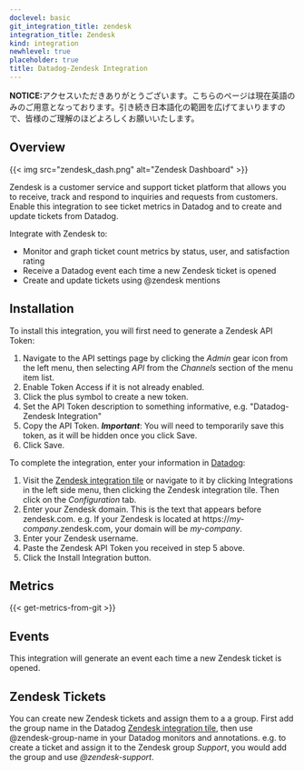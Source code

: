 ```yaml
---
doclevel: basic
git_integration_title: zendesk
integration_title: Zendesk
kind: integration
newhlevel: true
placeholder: true
title: Datadog-Zendesk Integration
---
```


<div class='alert alert-info'><strong>NOTICE:</strong>アクセスいただきありがとうございます。こちらのページは現在英語のみのご用意となっております。引き続き日本語化の範囲を広げてまいりますので、皆様のご理解のほどよろしくお願いいたします。</div>


## Overview

{{< img src="zendesk_dash.png" alt="Zendesk Dashboard" >}}

Zendesk is a customer service and support ticket platform that allows you to receive, track and respond to inquiries and requests from customers. Enable this integration to see ticket metrics in Datadog and to create and update tickets from Datadog.

Integrate with Zendesk to:

* Monitor and graph ticket count metrics by status, user, and satisfaction rating
* Receive a Datadog event each time a new Zendesk ticket is opened
* Create and update tickets using @zendesk mentions

## Installation

To install this integration, you will first need to generate a Zendesk API Token:

1. Navigate to the API settings page by clicking the *Admin* gear icon from the left menu, then selecting *API* from the *Channels* section of the menu item list.
1. Enable Token Access if it is not already enabled.
1. Click the plus symbol to create a new token.
1. Set the API Token description to something informative, e.g. "Datadog-Zendesk Integration"
1. Copy the API Token. ***Important***: You will need to temporarily save this token, as it will be hidden once you click Save.
1. Click Save.

To complete the integration, enter your information in [Datadog](https://app.datadoghq.com):

1. Visit the [Zendesk integration tile](https://app.datadoghq.com/account/settings#integrations/zendesk) or navigate to it by clicking Integrations in the left side menu, then clicking the Zendesk integration tile. Then click on the *Configuration* tab.
1. Enter your Zendesk domain. This is the text that appears before zendesk.com. e.g. If your Zendesk is located at https://*my-company*.zendesk.com, your domain will be *my-company*.
1. Enter your Zendesk username.
1. Paste the Zendesk API Token you received in step 5 above.
1. Click the Install Integration button.

## Metrics

{{< get-metrics-from-git >}}

## Events

This integration will generate an event each time a new Zendesk ticket is opened.

## Zendesk Tickets

You can create new Zendesk tickets and assign them to a a group. First add the group name in the Datadog [Zendesk integration tile](https://app.datadoghq.com/account/settings#integrations/zendesk), then use @zendesk-group-name in your Datadog monitors and annotations. e.g. to create a ticket and assign it to the Zendesk group *Support*, you would add the group and use *@zendesk-support*.
